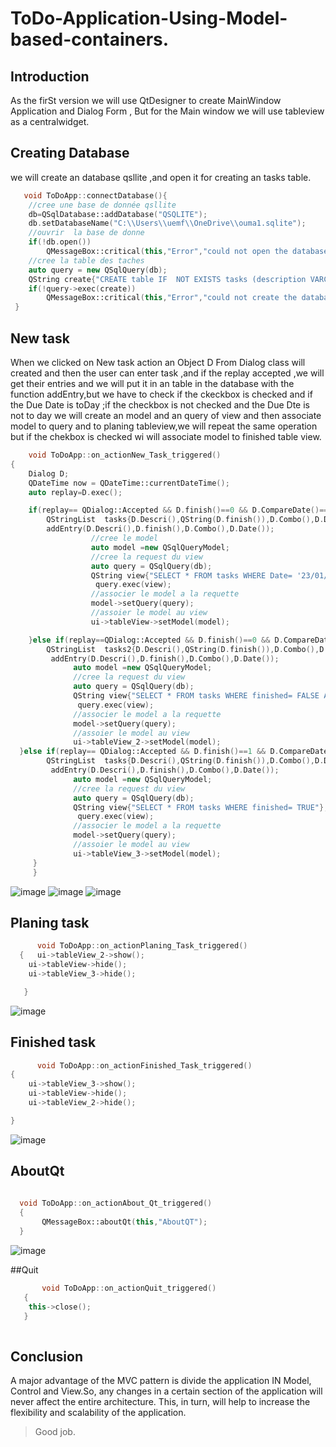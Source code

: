 # ToDo-Application-Using-Model-based-containers.
## Introduction 
As the firSt version we will use QtDesigner to create MainWindow Application and Dialog Form , But for the Main window we will use tableview as a centralwidget.
## Creating Database
we will create an database qsllite ,and open it for creating an tasks table.
```cpp
   void ToDoApp::connectDatabase(){
    //cree une base de donnée qsllite
    db=QSqlDatabase::addDatabase("QSQLITE");
    db.setDatabaseName("C:\\Users\\uemf\\OneDrive\\ouma1.sqlite");
    //ouvrir  la base de donne
    if(!db.open())
        QMessageBox::critical(this,"Error","could not open the database");
    //cree la table des taches
    auto query = new QSqlQuery(db);
    QString create{"CREATE table IF  NOT EXISTS tasks (description VARCHAR(80),finished BOOLEAN,Tag VARCHAR(80),Date VARCHAR(80))"};
    if(!query->exec(create))
        QMessageBox::critical(this,"Error","could not create the database");
 }
```
## New task
When we clicked on New task action an Object D From Dialog class will created and then the user can enter task ,and if the replay accepted ,we will get their entries and we will put it in an table in the database with the function addEntry,but we have to check if the ckeckbox is checked and if the Due Date is toDay ;if the checkbox is not checked and the Due Dte is not to day we will create an  model  and an query of view and then associate model to query and to planing tableview,we will repeat the same operation but if the chekbox is checked wi will associate model to finished table view.  
```cpp
    void ToDoApp::on_actionNew_Task_triggered()
{
    Dialog D;
    QDateTime now = QDateTime::currentDateTime();
    auto replay=D.exec();

    if(replay== QDialog::Accepted && D.finish()==0 && D.CompareDate()==1){
        QStringList  tasks{D.Descri(),QString(D.finish()),D.Combo(),D.Date()};
        addEntry(D.Descri(),D.finish(),D.Combo(),D.Date());
                  //cree le model
                  auto model =new QSqlQueryModel;
                  //cree la request du view
                  auto query = QSqlQuery(db);
                  QString view{"SELECT * FROM tasks WHERE Date= '23/01/2022' "};
                   query.exec(view);
                  //associer le model a la requette
                  model->setQuery(query);
                  //assoier le model au view
                  ui->tableView->setModel(model);

    }else if(replay==QDialog::Accepted && D.finish()==0 && D.CompareDate()==0){
        QStringList  tasks2{D.Descri(),QString(D.finish()),D.Combo(),D.Date()};
         addEntry(D.Descri(),D.finish(),D.Combo(),D.Date());
              auto model =new QSqlQueryModel;
              //cree la request du view
              auto query = QSqlQuery(db);
              QString view{"SELECT * FROM tasks WHERE finished= FALSE AND Date!= '23/01/2022' "};
               query.exec(view);
              //associer le model a la requette
              model->setQuery(query);
              //assoier le model au view
              ui->tableView_2->setModel(model);
  }else if(replay== QDialog::Accepted && D.finish()==1 && D.CompareDate()==0){
        QStringList  tasks{D.Descri(),QString(D.finish()),D.Combo(),D.Date()};
         addEntry(D.Descri(),D.finish(),D.Combo(),D.Date());
              auto model =new QSqlQueryModel;
              //cree la request du view
              auto query = QSqlQuery(db);
              QString view{"SELECT * FROM tasks WHERE finished= TRUE"};
               query.exec(view);
              //associer le model a la requette
              model->setQuery(query);
              //assoier le model au view
              ui->tableView_3->setModel(model);
     }
     }
```
![image](https://user-images.githubusercontent.com/93142901/150658458-ff7a82ea-7e42-47c2-8964-187ed37de4cb.png)
![image](https://user-images.githubusercontent.com/93142901/150658601-39b165dc-7701-47ba-a8ee-a509b763c951.png)
![image](https://user-images.githubusercontent.com/93142901/150658646-cd663872-ad38-4a20-8028-efcf229d7741.png)


## Planing task
```cpp
      void ToDoApp::on_actionPlaning_Task_triggered()
  {   ui->tableView_2->show();
    ui->tableView->hide();
    ui->tableView_3->hide();

   }
```
![image](https://user-images.githubusercontent.com/93142901/150658655-6e9cb623-18b9-44f2-8b52-879b303fe0e1.png)

## Finished task 
```cpp 
      void ToDoApp::on_actionFinished_Task_triggered()
{
    ui->tableView_3->show();
    ui->tableView->hide();
    ui->tableView_2->hide();

}
```
![image](https://user-images.githubusercontent.com/93142901/150658667-ef4e8639-e870-45b9-8327-05be232ad443.png)

## AboutQt
```cpp
       
  void ToDoApp::on_actionAbout_Qt_triggered()
  {
       QMessageBox::aboutQt(this,"AboutQT");
  }
```
![image](https://user-images.githubusercontent.com/93142901/150658680-e8fa9f5b-039b-4baa-b38a-1f5cf5c7dd62.png)

##Quit
```cpp
       void ToDoApp::on_actionQuit_triggered()
   {
    this->close();
   }
  
```

## Conclusion 
A major advantage of the MVC pattern is divide the application IN Model, Control and View.So, any changes in a certain section of the application will never affect the entire architecture. This, in turn, will help to increase the flexibility and scalability of the application.


> Good job.
